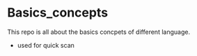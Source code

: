 # Basics_concepts

This repo is all about the basics concpets of different language. 
- used for quick scan 
